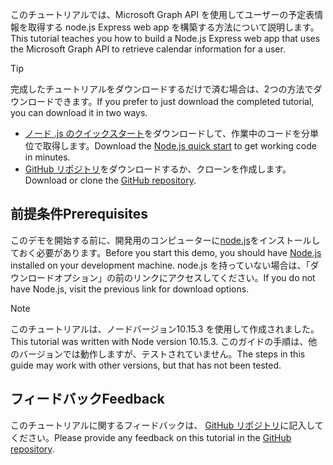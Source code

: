 <!-- markdownlint-disable MD002 MD041 -->

<span data-ttu-id="29556-101">このチュートリアルでは、Microsoft Graph API を使用してユーザーの予定表情報を取得する node.js Express web app を構築する方法について説明します。</span><span class="sxs-lookup"><span data-stu-id="29556-101">This tutorial teaches you how to build a Node.js Express web app that uses the Microsoft Graph API to retrieve calendar information for a user.</span></span>

> [!TIP]
> <span data-ttu-id="29556-102">完成したチュートリアルをダウンロードするだけで済む場合は、2つの方法でダウンロードできます。</span><span class="sxs-lookup"><span data-stu-id="29556-102">If you prefer to just download the completed tutorial, you can download it in two ways.</span></span>
>
> - <span data-ttu-id="29556-103">[ノード .js のクイックスタート](https://developer.microsoft.com/graph/quick-start?platform=option-node)をダウンロードして、作業中のコードを分単位で取得します。</span><span class="sxs-lookup"><span data-stu-id="29556-103">Download the [Node.js quick start](https://developer.microsoft.com/graph/quick-start?platform=option-node) to get working code in minutes.</span></span>
> - <span data-ttu-id="29556-104">[GitHub リポジトリ](https://github.com/microsoftgraph/msgraph-training-nodeexpressapp)をダウンロードするか、クローンを作成します。</span><span class="sxs-lookup"><span data-stu-id="29556-104">Download or clone the [GitHub repository](https://github.com/microsoftgraph/msgraph-training-nodeexpressapp).</span></span>

## <a name="prerequisites"></a><span data-ttu-id="29556-105">前提条件</span><span class="sxs-lookup"><span data-stu-id="29556-105">Prerequisites</span></span>

<span data-ttu-id="29556-106">このデモを開始する前に、開発用のコンピューターに[node.js](https://nodejs.org)をインストールしておく必要があります。</span><span class="sxs-lookup"><span data-stu-id="29556-106">Before you start this demo, you should have [Node.js](https://nodejs.org) installed on your development machine.</span></span> <span data-ttu-id="29556-107">node.js を持っていない場合は、「ダウンロードオプション」の前のリンクにアクセスしてください。</span><span class="sxs-lookup"><span data-stu-id="29556-107">If you do not have Node.js, visit the previous link for download options.</span></span>

> [!NOTE]
> <span data-ttu-id="29556-108">このチュートリアルは、ノードバージョン10.15.3 を使用して作成されました。</span><span class="sxs-lookup"><span data-stu-id="29556-108">This tutorial was written with Node version 10.15.3.</span></span> <span data-ttu-id="29556-109">このガイドの手順は、他のバージョンでは動作しますが、テストされていません。</span><span class="sxs-lookup"><span data-stu-id="29556-109">The steps in this guide may work with other versions, but that has not been tested.</span></span>

## <a name="feedback"></a><span data-ttu-id="29556-110">フィードバック</span><span class="sxs-lookup"><span data-stu-id="29556-110">Feedback</span></span>

<span data-ttu-id="29556-111">このチュートリアルに関するフィードバックは、 [GitHub リポジトリ](https://github.com/microsoftgraph/msgraph-training-nodeexpressapp)に記入してください。</span><span class="sxs-lookup"><span data-stu-id="29556-111">Please provide any feedback on this tutorial in the [GitHub repository](https://github.com/microsoftgraph/msgraph-training-nodeexpressapp).</span></span>